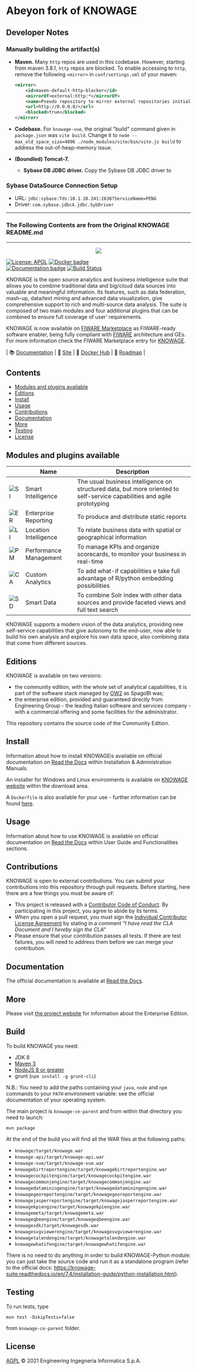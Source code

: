 
# Abeyon fork of KNOWAGE 

## Developer Notes 

### Manually building the artifact(s)

* **Maven.** Many `http` repos are used in this codebase. However, starting from maven 3.8.1, `http` repos are blocked. To enable accessing to `http`, remove the following `<mirror>` in `conf/settings.xml` of your maven: 
    ```XML
    <mirror>
        <id>maven-default-http-blocker</id>
        <mirrorOf>external:http:*</mirrorOf>
        <name>Pseudo repository to mirror external repositories initially using HTTP.</name>
        <url>http://0.0.0.0/</url>
        <blocked>true</blocked>
    </mirror>
    ```

* **Codebase.** For `knowage-vue`, the original "build" command given in `package.json` was `vite build`. Change it to `node --max_old_space_size=4096 ./node_modules/vite/bin/vite.js build` to address the out-of-heap-memory issue.

* **(Boundled) Tomcat-7.** 
    - **Sybase DB JDBC driver.** Copy the Sybase DB JDBC driver to 


### Sybase DataSource Connection Setup 
* URL: `jdbc:sybase:Tds:10.1.10.241:2638?ServiceName=PENG` 
* Driver: `com.sybase.jdbc4.jdbc.SybDriver`


<hr />
<h3>The Following Contents are from the Original KNOWAGE README.md</h3>
<hr/> 

<p align="center">
<img src="https://www.knowage-suite.com/site/wp-content/uploads/2016/03/KNOWAGE_logo_color.png">
</p>

[![License: APGL](https://img.shields.io/github/license/KnowageLabs/Knowage-Server.svg)](https://opensource.org/licenses/AGPL-3.0)
[![Docker badge](https://img.shields.io/docker/pulls/knowagelabs/knowage-server-docker.svg)](https://hub.docker.com/r/knowagelabs/knowage-server-docker/)
<br>
[![Documentation badge](https://img.shields.io/readthedocs/knowage.svg)](https://knowage.rtfd.io/)
[![Build Status](https://travis-ci.com/KnowageLabs/Knowage-Server.svg?branch=master)](https://travis-ci.com/KnowageLabs/Knowage-Server)

KNOWAGE is the open source analytics and business intelligence suite that allows you to combine traditional data and big/cloud data sources into valuable and meaningful information. Its features, such as data
federation, mash-up, data/text mining and advanced data visualization, give
comprehensive support to rich and multi-source data analysis. The suite is
composed of two main modules and four additional plugins that can be combined to ensure full coverage of user’ requirements.


KNOWAGE is now available on [FIWARE Marketplace](https://marketplace.fiware.org/) 
as FIWARE-ready software enabler, being fully compliant with [FIWARE](https://www.fiware.org/) 
architecture and GEs. For more information check the FIWARE Marketplace entry 
for [KNOWAGE](https://marketplace.fiware.org/pages/solutions/59611fb5573b7cb51c44ef68).

|  :books: [Documentation](https://knowage-suite.rtfd.io/) | :page_facing_up: [Site](https://www.knowage-suite.com/site/home/) | :whale: [Docker Hub](https://hub.docker.com/r/knowagelabs/knowage-server-docker/) | :dart: [Roadmap](https://github.com/KnowageLabs/Knowage-Server/blob/master/ROADMAP.md) |


## Contents

-   [Modules and plugins available](#modules-and-plugins-available)
-   [Editions](#editions)
-   [Install](#install)
-   [Usage](#usage)
-   [Contributions](#contributions)
-   [Documentation](#documentation)
-   [More](#More)
-   [Testing](#testing)
-   [License](#license)


## Modules and plugins available

|                                                   | Name                   | Description                                                                                                              |
| ------------------------------------------------- | ---------------------- | ------------------------------------------------------------------------------------------------------------------------ |
| ![SI](/images/modules/SI-40x40.jpg?raw=true "SI") | Smart Intelligence     | The usual business intelligence on structured data, but more oriented to self-service capabilities and agile prototyping |
| ![ER](/images/modules/ER-40x40.jpg?raw=true "ER") | Enterprise Reporting   | To produce and distribute static reports                                                                                 |
| ![LI](/images/plugins/LI-40x40.png?raw=true "LI") | Location Intelligence  | To relate business data with spatial or geographical information                                                         |
| ![PM](/images/plugins/PM-40x40.png?raw=true "PM") | Performance Management | To manage KPIs and organize scorecards, to monitor your business in real-time                                            |
| ![CA](/images/plugins/CA-40x40.png?raw=true "CA") | Custom Analytics       | To add what-if capabilities e take full advantage of R/python embedding possibilities                                    |
| ![SD](/images/plugins/SD-40x40.png?raw=true "SD") | Smart Data             | To combine Solr index with other data sources and provide faceted views and full text search                             |

KNOWAGE supports a modern vision of the data analytics, providing new
self-service capabilities that give autonomy to the end-user, now able to build
his own analysis and explore his own data space, also combining data that come
from different sources.

## Editions

KNOWAGE is available on two versions:

-   the community edition, with the whole set of analytical capabilities, it is
    part of the software stack managed by [OW2](https://www.ow2.org/) as SpagoBI was;
-   the enterprise edition, provided and guaranteed directly from Engineering
    Group - the leading Italian software and services company - with a
    commercial offering and some facilities for the administrator.

This repository contains the source code of the Community Edition.

## Install

Information about how to install KNOWAGEis available on official documentation on [Read the Docs](http://knowage-suite.readthedocs.io/) within Installation & Administration Manuals.

An installer for Windows and Linux environments is available on [KNOWAGE website](https://www.knowage-suite.com) within the download area.

A `Dockerfile` is also available for your use - further information can be found [here](https://github.com/KnowageLabs/Knowage-Server-Docker).

## Usage

Information about how to use KNOWAGE is available on official documentation on [Read the Docs](http://knowage-suite.readthedocs.io/) within User Guide and Functionalities sections.

## Contributions

KNOWAGE is open to external contributions. You can submit your contributions into this repository through pull requests.
Before starting, here there are a few things you must be aware of: 

-   This project is released with a [Contributor Code of Conduct](./CODE_OF_CONDUCT.md). By participating in this
    project, you agree to abide by its terms.
-   When you open a pull request, you must sign the
    [Individual Contributor License Agreement](./CLA.md) by stating in a comment 
	_"I have read the CLA Document and I hereby sign the CLA"_
-   Please ensure that your contribution passes all tests. If there are test failures, you will need to address them
    before we can merge your contribution.

## Documentation

The official documentation is available at
[Read the Docs](http://knowage-suite.readthedocs.io/).

## More

Please visit [the project website](https://www.knowage-suite.com) for information
about the Enterprise Edition.

## Build

To build KNOWAGE you need:
- JDK 8
- [Maven 3](https://maven.apache.org/)
- [NodeJS 8 or greater](https://nodejs.org/)
- grunt (`npm install -g grunt-cli`)

N.B.: You need to add the paths containing your ``java``, ``node`` and ``npm`` commands to your ``PATH`` environment variable: see the official documentation of your operating system.

The main project is ``knowage-ce-parent`` and from within that directory you need to launch:

```console
mvn package
```

At the end of the build you will find all the WAR files at the following paths:
 - ``knowage/target/knowage.war``
 - ``knowage-api/target/knowage-api.war``
 - ``knowage-vue/target/knowage-vue.war``
 - ``knowagebirtreportengine/target/knowagebirtreportengine.war``
 - ``knowagecockpitengine/target/knowagecockpitengine.war``
 - ``knowagecommonjengine/target/knowagecommonjengine.war``
 - ``knowagedataminingengine/target/knowagedataminingengine.war``
 - ``knowagegeoreportengine/target/knowagegeoreportengine.war``
 - ``knowagejasperreportengine/target/knowagejasperreportengine.war``
 - ``knowagekpiengine/target/knowagekpiengine.war``
 - ``knowagemeta/target/knowagemeta.war``
 - ``knowageqbeengine/target/knowageqbeengine.war``
 - ``knowagesdk/target/knowagesdk.war``
 - ``knowagesvgviewerengine/target/knowagesvgviewerengine.war``
 - ``knowagetalendengine/target/knowagetalendengine.war``
 - ``knowagewhatifengine/target/knowagewhatifengine.war``

There is no need to do anything in order to build KNOWAGE-Python module: you can just take the source code and run it as a standalone program (refer to the official docs: https://knowage-suite.readthedocs.io/en/7.4/installation-guide/python-installation.html).

## Testing

To run tests, type

```console
mvn test -DskipTests=false
```

from ``knowage-ce-parent`` folder.

## License

[AGPL](LICENSE) © 2021 Engineering Ingegneria Informatica S.p.A.
